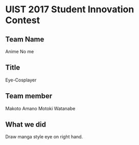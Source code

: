 # UIST 2017 Student Innovation Contest
## Team Name
Anime No me
## Title
Eye-Cosplayer
## Team member
Makoto Amano
Motoki Watanabe
## What we did
Draw manga style eye on right hand.
